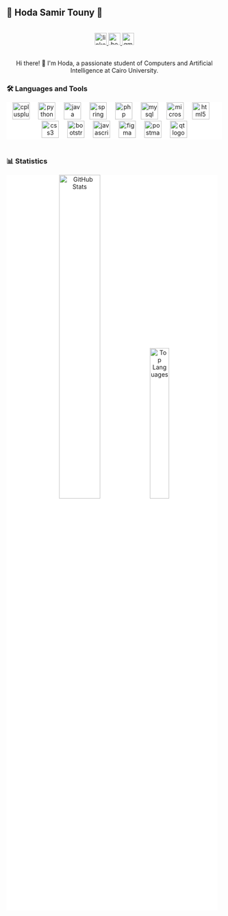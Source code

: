 <h2 align="left">🌟 Hoda Samir Touny 🌟</h2>
<br>
<div align="center">
  <a href="https://linkedin.com/in/hoda-samir-471572222" target="_blank">
    <img src="https://img.shields.io/static/v1?message=LinkedIn&logo=linkedin&label=&color=0077B5&logoColor=white&labelColor=&style=for-the-badge" height="28" alt="linkedin logo" />
  </a>
  <a href="https://www.behance.net/hodasamir3" target="_blank">
    <img src="https://img.shields.io/static/v1?message=Behance&logo=behance&label=&color=1769ff&logoColor=white&labelColor=&style=for-the-badge" height="28" alt="behance logo" />
  </a>
  <a href="mailto:hodasammir@gmail.com" target="_blank">
    <img src="https://img.shields.io/static/v1?message=Gmail&logo=gmail&label=&color=D14836&logoColor=white&labelColor=&style=for-the-badge" height="28" alt="gmail logo" />
  </a>
</div>
<br>
<p align="center">Hi there! 👋 I'm Hoda, a passionate student of Computers and Artificial Intelligence at Cairo University.

<br>
<h3 align="left">🛠️ Languages and Tools</h3>

<div align="center" style="background-color: white;">
  <img src="https://skillicons.dev/icons?i=cpp" height="40" alt="cplusplus logo" title="C++" />
  <img width="12" />
  <img src="https://skillicons.dev/icons?i=py" height="40" alt="python logo" title="Python" />
  <img width="12" />
  <img src="https://skillicons.dev/icons?i=java" height="40" alt="java logo" title="Java" />
  <img width="12" />
  <img src="https://skillicons.dev/icons?i=spring" height="40" alt="spring logo" title="Spring Framework" />
  <img width="12" />
  <img src="https://skillicons.dev/icons?i=php" height="40" alt="php logo" title="PHP" />
  <img width="12" />
  <img src="https://skillicons.dev/icons?i=mysql" height="40" alt="mysql logo" title="MySQL" />
  <img width="12" />
  <img src="https://cdn.jsdelivr.net/gh/devicons/devicon/icons/microsoftsqlserver/microsoftsqlserver-plain-wordmark.svg" height="40" alt="microsoftsqlserver logo" title="Microsoft SQL Server" />
  <img width="12" />
  <img src="https://skillicons.dev/icons?i=html" height="40" alt="html5 logo" title="HTML5" />
  <img width="12" />
  <img src="https://skillicons.dev/icons?i=css" height="40" alt="css3 logo" title="CSS3" />
  <img width="12" />
  <img src="https://skillicons.dev/icons?i=bootstrap" height="40" alt="bootstrap logo" title="Bootstrap" />
  <img width="12" />
  <img src="https://skillicons.dev/icons?i=js" height="40" alt="javascript logo" title="JavaScript" />
  <img width="12" />
  <img src="https://skillicons.dev/icons?i=figma" height="40" alt="figma logo" title="Figma" />
  <img width="12" />
  <img src="https://skillicons.dev/icons?i=postman" height="40" alt="postman logo" title="Postman" />
  <img width="12" />
  <img src="https://skillicons.dev/icons?i=qt" height="40" alt="qt logo" title="Qt" />
</div>

<br>

<h3 align="left">📊 Statistics</h3>

<div align="center" style="background-color: white; margin-right: 10px;">
  <img src="https://github-readme-stats.vercel.app/api?username=HodaTouny&show_icons=true&theme=default" style="width: 44%; display: inline-block;" alt="GitHub Stats" />
  <img src="https://github-readme-stats.vercel.app/api/top-langs/?username=HodaTouny&layout=donut&theme=default" style="width: 30%; display: inline-block;" alt="Top Languages" />
</div>
